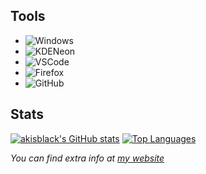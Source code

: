 ## Tools

- ![Windows](https://img.shields.io/badge/Windows-10-272727?style=for-the-badge&logo=Windows)
- ![KDENeon](https://img.shields.io/badge/KDE-Neon-272727?style=for-the-badge&logo=KDE)
- ![VSCode](https://img.shields.io/static/v1?label=VSCode&message=User&style=for-the-badge&color=272727&logo=Visual-Studio-Code)
- ![Firefox](https://www.shields.io/badge/Firefox-Nightly-272727?logo=firefox&style=for-the-badge)
- ![GitHub](https://img.shields.io/badge/GitHub-akisblack-272727?style=for-the-badge&logo=Github)

## Stats

[![akisblack's GitHub stats](https://github-readme-stats.vercel.app/api?username=akisblack&count_private=true&show_icons=true&theme=dark)](https://github.com/akisblack/github-readme-stats)
[![Top Languages](https://github-readme-stats.vercel.app/api/top-langs/?username=akisblack&langs_count=10&theme=dark)](https://github.com/anuraghazra/github-readme-stats)

<!--## Repos-->

<!--[![ReadMe Card](https://github-readme-stats.vercel.app/api/pin/?username=akisblack&repo=akisblack.github.io&theme=dark)](https://github.com/akisblack/akisblack.github.io)
[![ReadMe Card](https://github-readme-stats.vercel.app/api/pin/?username=akisblack&repo=Wii-Support-Bot&theme=dark)](https://github.com/akisblack/Wii-Support-Bot)
[![ReadMe Card](https://github-readme-stats.vercel.app/api/pin/?username=Devnol&repo=Miini-hwkit&theme=dark)](https://github.com/Devnol/Miini-hwkit)-->

*You can find extra info at [my website](https://akisblack.github.io)*


